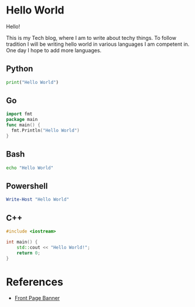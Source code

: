 # Hello World



Hello!

This is my Tech blog, where I am to write about techy things. To follow tradition I will be writing hello world in various languages I am competent in. One day I hope to add more languages.

## Python
```python
print("Hello World")
```

## Go
```go
import fmt
package main
func main() {
  fmt.Println("Hello World")
}
```

## Bash
```bash
echo "Hello World"
```

## Powershell
```powershell
Write-Host "Hello World"
```

## C++
```cpp
#include <iostream>

int main() {
    std::cout << "Hello World!";
    return 0;
}
```

# References
- [Front Page Banner](https://medium.com/appsflyerengineering/how-can-hello-world-program-effect-the-way-you-think-about-programing-3be5cefdaf8c)
